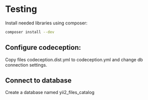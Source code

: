 # Testing

Install needed libraries using composer:

```bash
composer install --dev
```

## Configure codeception:

Copy files codeception.dist.yml to codeception.yml and change db connection settings.

## Connect to database

Create a database named yii2_files_catalog

